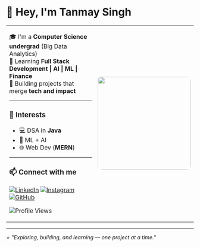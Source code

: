 # 👋 Hey, I'm Tanmay Singh

<table style="width:100%;">
  <tr>
    <td style="width:65%; vertical-align:top;">

🎓 I'm a **Computer Science undergrad** (Big Data Analytics)  
🚀 Learning **Full Stack Development | AI | ML | Finance**  
🧩 Building projects that merge **tech and impact**  

---

### 🧠 Interests
- 💻 DSA in **Java**  
- 🤖 ML + AI  
- 🌐 Web Dev (**MERN**)  

---

### 📫 Connect with me  
[![LinkedIn](https://img.shields.io/badge/LinkedIn-blue?logo=linkedin)](https://www.linkedin.com/in/tanmay-singh-366717291/)
[![Instagram](https://img.shields.io/badge/Instagram-orange?logo=instagram)](https://instagram.com/tannnmayy)
[![GitHub](https://img.shields.io/badge/GitHub-grey?logo=github)](https://github.com/tannnmayy)

![Profile Views](https://komarev.com/ghpvc/?username=tannnmayy)

   </td>
   <td style="width:35%; text-align:center;">
     <img src="https://media2.giphy.com/media/v1.Y2lkPTc5MGI3NjExc3o1dHU4c2xrNXo1ZWRjdWhmM3N5eTZ1azIyM3ZnNG1idzFwODA1YiZlcD12MV9pbnRlcm5hbF9naWZfYnlfaWQmY3Q9Zw/7702jh3NsloOseiDUk/giphy.gif" width="250" style="border-radius:10px;"/>
   </td>
  </tr>
</table>

---

⭐ *"Exploring, building, and learning — one project at a time."*
